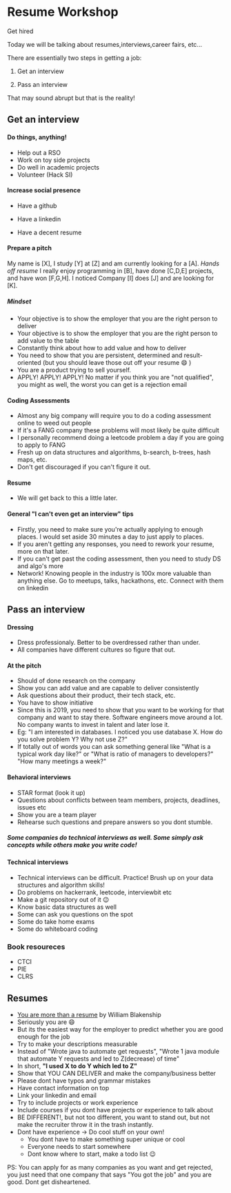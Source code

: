 # Resume Workshop
Get hired 

Today we will be talking about resumes,interviews,career fairs, etc...

There are essentially two steps in getting a job:

1. Get an interview

2. Pass an interview


That may sound abrupt but that is the reality!

## Get an interview

#### Do things, anything!

- Help out a RSO
- Work on toy side projects
- Do well in academic projects
- Volunteer (Hack SI)

#### Increase social presence

- Have a github

- Have a linkedin

- Have a decent resume

#### Prepare a pitch

My name is [X], I study [Y] at [Z] and am currently looking for a [A]. *Hands off resume* I really enjoy programming in [B], have done [C,D,E] projects, and have won [F,G,H]. I noticed Company [I] does [J] and are looking for [K].

##### Mindset
- Your objective is to show the employer that you are the right person to deliver
- Your objective is to show the employer that you are the right person to add value to the table
- Constantly think about how to add value and how to deliver
- You need to show that you are persistent, determined and result-oriented (but you should leave those out off your resume :smile: )
- You are a product trying to sell yourself.
- APPLY! APPLY! APPLY! No matter if you think you are "not qualified", you might as well, the worst you can get is a rejection email

#### Coding Assessments
- Almost any big company will require you to do a coding assessment online to weed out people
- If it's a FANG company these problems will most likely be quite difficult
- I personally recommend doing a leetcode problem a day if you are going to apply to FANG
- Fresh up on data structures and algorithms, b-search, b-trees, hash maps, etc.
- Don't get discouraged if you can't figure it out.

#### Resume
- We will get back to this a little later.

#### General "I can't even get an interview" tips
- Firstly, you need to make sure you're actually applying to enough places. I would set aside 30 minutes a day to just apply to places.
- If you aren't getting any responses, you need to rework your resume, more on that later.
- If you can't get past the coding assessment, then you need to study DS and algo's more
- Network! Knowing people in the industry is 100x more valuable than anything else. Go to meetups, talks, hackathons, etc. Connect with them on linkedin

## Pass an interview

#### Dressing

- Dress professionaly. Better to be overdressed rather than under.
- All companies have different cultures so figure that out.

#### At the pitch

- Should of done research on the company
- Show you can add value and are capable to deliver consistently
- Ask questions about their product, their tech stack, etc.
- You have to show initiative
- Since this is 2019, you need to show that you want to be working for that company and want to stay there. Software engineers move around a lot. No company wants to invest in talent and later lose it.
- Eg: "I am interested in databases. I noticed you use database X. How do you solve problem Y? Why not use Z?"
- If totally out of words you can ask something general like "What is a typical work day like?" or "What is ratio of managers to developers?" "How many meetings a week?"

#### Behavioral interviews

- STAR format (look it up)
- Questions about conflicts between team members, projects, deadlines, issues etc
- Show you are a team player
- Rehearse such questions and prepare answers so you dont stumble.


##### Some companies do technical interviews as well. Some simply ask concepts while others make you write code!

#### Technical interviews

- Technical interviews can be difficult. Practice! Brush up on your data structures and algorithm skills!
- Do problems on hackerrank, leetcode, interviewbit etc
- Make a git repository out of it :wink:
- Know basic data structures as well
- Some can ask you questions on the spot
- Some do take home exams
- Some do whiteboard coding

### Book resoureces
- CTCI
- PIE
- CLRS

## Resumes

- [You are more than a resume](http://will.blankenship.io/2014/10/20/You-Are-More-Than-A-Resume.html) by William Blakenship
- Seriously you are :smile:
- But its the easiest way for the employer to predict whether you are good enough for the job
- Try to make your descriptions measurable
- Instead of "Wrote java to automate get requests", "Wrote 1 java module that automate Y requests and led to  Z(decrease) of time"
- In short, <b> "I used X to do Y which led to Z" </b>
- Show that YOU CAN DELIVER and make the company/business better
- Please dont have typos and grammar mistakes
- Have contact information on top
- Link your linkedin and email
- Try to include projects or work experience
- Include courses if you dont have projects or experience to talk about
- BE DIFFERENT!, but not too different, you want to stand out, but not make the recruiter throw it in the trash instantly.
- Dont have experience -> Do cool stuff on your own!
  * You dont have to make something super unique or cool
  * Everyone needs to start somewhere
  * Dont know where to start, make a todo list :wink:




PS: You can apply for as many companies as you want and get rejected, you just need that one company that says "You got the job" and you are good. Dont get disheartened.

